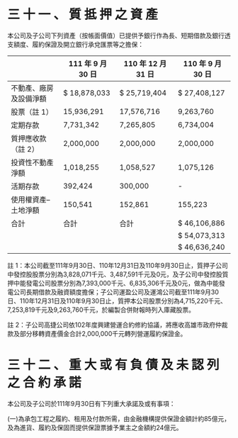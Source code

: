 # 三 十 一 、 質 抵 押 之 資 產

本公司及子公司下列資產（按帳面價值）已提供予銀行作為長、短期借款及銀行透支額度、履約保證及開立銀行承兌匯票等之擔保：

| |111 年 9 月 30 日|110 年 12 月 31 日|110 年 9 月 30 日|
|---|---|---|---|
|不動產、廠房及設備淨額|$ 18,878,033|$ 25,719,404|$ 27,408,127|
|股票（註 1）|15,936,291|17,576,716|9,263,760|
|定期存款|7,731,342|7,265,805|6,734,004|
|質押應收款（註 2）|2,000,000|2,000,000|2,000,000|
|投資性不動產淨額|1,018,255|1,058,527|1,075,126|
|活期存款|392,424|300,000|-|
|使用權資產–土地淨額|150,541|152,861|155,223|
|合計|合計|合計|$ 46,106,886|
| | | |$ 54,073,313|
| | | |$ 46,636,240|

註 1：本公司截至111年9月30日、110年12月31日及110年9月30日止，質押子公司中發控股股票分別為3,828,071千元、3,487,591千元及0元，及子公司中發控股質押中能發電公司股票分別為7,393,000千元、6,835,306千元及0元，做為中能發電公司長期借款及融資額度擔保；子公司運盈公司及運鴻公司截至111年9月30日、110年12月31日及110年9月30日止，質押本公司股票分別為4,715,220千元、7,253,819千元及9,263,760千元，於編製合併財報時列入庫藏股票。

註 2：子公司高捷公司依102年度興建營運合約修約協議，將應收高雄市政府仲裁款及部分移轉資產價金合計2,000,000千元轉列營運履約保證金。

# 三 十 二 、 重 大 或 有 負 債 及 未 認 列 之 合 約 承 諾

本公司及子公司於111年9月30日有下列重大承諾及或有事項：

(一)為承包工程之履約、租用及付款所需，由金融機構提供保證金額計約85億元，及為進貨、履約及保固而提供保證票據予業主之金額約24億元。